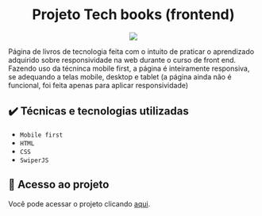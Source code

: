 <h1 align="center"> Projeto Tech books (frontend) </h1>
<p align="center">
<img loading="lazy" src="http://img.shields.io/static/v1?label=STATUS&message=EM%20ANDAMENTO&color=GREEN&style=for-the-badge"/>
</p>
Página de livros de tecnologia feita com o intuito de praticar o aprendizado adquirido sobre responsividade na web durante o curso de front end. Fazendo uso da técninca mobile first, a página é inteiramente responsiva, se adequando a telas mobile, desktop e tablet (a página ainda não é funcional, foi feita apenas para aplicar responsividade) 



<h2> ✔️ Técnicas e tecnologias utilizadas </h2>

- ``Mobile first``
- ``HTML``
- ``CSS``
- ``SwiperJS``

## 📁 Acesso ao projeto
Você pode acessar o projeto clicando [aqui](https://projeto-techbooks.vercel.app/).
